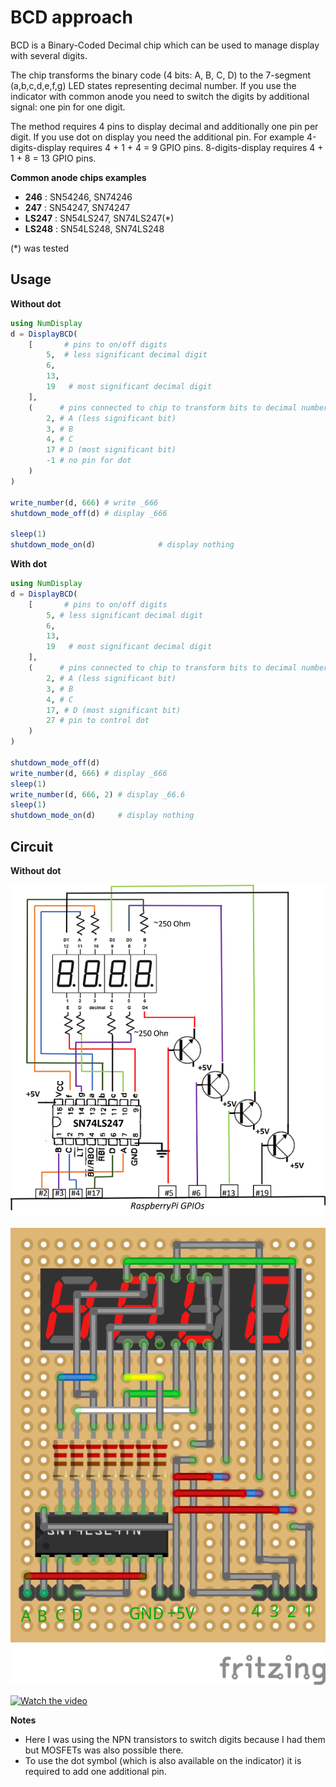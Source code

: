 # BCD approach

BCD is a Binary-Coded Decimal chip which can be used to manage display with several digits.

The chip transforms the binary code (4 bits: A, B, C, D) to the 7-segment (a,b,c,d,e,f,g) LED states representing decimal number. If you use the indicator with common anode you need to switch the digits by additional signal: one pin for one digit. 

The method requires 4 pins to display decimal and additionally one pin per digit.
If you use dot on display you need the additional pin.
For example 4-digits-display requires 4 + 1 + 4 = 9 GPIO pins. 
8-digits-display requires 4 + 1 + 8 = 13 GPIO pins.

**Common anode chips examples**

- **246** : SN54246, SN74246
- **247** : SN54247, SN74247
- **LS247** : SN54LS247, SN74LS247(*)
- **LS248** : SN54LS248, SN74LS248

(*) was tested

## Usage

**Without dot**

```julia
using NumDisplay
d = DisplayBCD(
    [       # pins to on/off digits
        5,  # less significant decimal digit
        6,
        13,
        19   # most significant decimal digit
    ],
    (      # pins connected to chip to transform bits to decimal number
        2, # A (less significant bit)
        3, # B
        4, # C
        17 # D (most significant bit)
        -1 # no pin for dot
    )
)

write_number(d, 666) # write _666
shutdown_mode_off(d) # display _666

sleep(1)
shutdown_mode_on(d)              # display nothing
```

**With dot**

```julia
using NumDisplay
d = DisplayBCD(
    [       # pins to on/off digits
        5, # less significant decimal digit
        6,
        13,
        19   # most significant decimal digit
    ],
    (      # pins connected to chip to transform bits to decimal number
        2, # A (less significant bit)
        3, # B
        4, # C
        17, # D (most significant bit)
        27 # pin to control dot
    )    
)

shutdown_mode_off(d)
write_number(d, 666) # display _666
sleep(1)
write_number(d, 666, 2) # display _66.6
sleep(1)
shutdown_mode_on(d)     # display nothing
```

## Circuit

**Without dot**

![bcd-scheme](./bcd-scheme.png)

![bcd-scheme2](./bcd-scheme2.png)

[![Watch the video](https://img.youtube.com/vi/gWjStU8-2Ug/hqdefault.jpg)](https://youtu.be/gWjStU8-2Ug)

**Notes**

- Here I was using the NPN transistors to switch digits because I had them but MOSFETs was also possible there.
- To use the dot symbol (which is also available on the indicator) it is required to add one additional pin.
